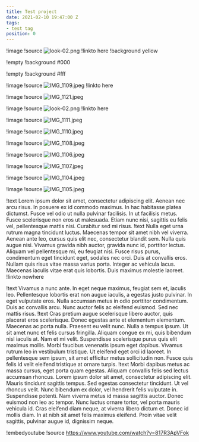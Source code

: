 ```yaml
---
title: Test project
date: 2021-02-10 19:47:00 Z
tags:
- test tag
position: 0
---
```


!image
!source ![look-02.png](/uploads/look-02.png)
!linkto here
!background yellow

!empty
!background #000

!empty
!background #fff

!image
!source ![IMG_1109.jpeg](/uploads/IMG_1109.jpeg)
!linkto here

!image
!source ![IMG_1121.jpeg](/uploads/IMG_1121.jpeg)

!image
!source ![look-02.png](/uploads/look-02.png)
!linkto here

!image
!source ![IMG_1111.jpeg](/uploads/IMG_1111.jpeg)

!image
!source ![IMG_1110.jpeg](/uploads/IMG_1110.jpeg)

!image
!source ![IMG_1108.jpeg](/uploads/IMG_1108.jpeg)

!image
!source ![IMG_1106.jpeg](/uploads/IMG_1106.jpeg)

!image
!source ![IMG_1107.jpeg](/uploads/IMG_1107.jpeg)

!image
!source ![IMG_1104.jpeg](/uploads/IMG_1104.jpeg)

!image
!source ![IMG_1105.jpeg](/uploads/IMG_1105.jpeg)

!text Lorem ipsum dolor sit amet, consectetur adipiscing elit. Aenean nec arcu risus. In posuere ex id commodo maximus. In hac habitasse platea dictumst. Fusce vel odio ut nulla pulvinar facilisis. In ut facilisis metus. Fusce scelerisque non eros ut malesuada. Etiam nunc nisi, sagittis eu felis vel, pellentesque mattis nisi. Curabitur sed mi risus.
!text Nulla eget urna rutrum magna tincidunt luctus. Maecenas tempor sit amet nibh vel viverra. Aenean ante leo, cursus quis elit nec, consectetur blandit sem. Nulla quis augue nisi. Vivamus gravida nibh auctor, gravida nunc id, porttitor lectus. Aliquam vel pellentesque mi, eu feugiat nisi. Fusce risus purus, condimentum eget tincidunt eget, sodales nec orci. Duis at convallis eros. Nullam quis risus vitae massa varius porta. Integer ac vehicula lacus. Maecenas iaculis vitae erat quis lobortis. Duis maximus molestie laoreet.
!linkto nowhere

!text Vivamus a nunc ante. In eget neque maximus, feugiat sem et, iaculis leo. Pellentesque lobortis erat non augue iaculis, a egestas justo pulvinar. In eget vulputate eros. Nulla accumsan metus in odio porttitor condimentum. Duis ac convallis arcu. Nunc auctor felis ac eleifend euismod. Sed nec mattis risus.
!text Cras pretium augue scelerisque libero auctor, quis placerat eros scelerisque. Donec egestas ante et elementum elementum. Maecenas ac porta nulla. Praesent eu velit nunc. Nulla a tempus ipsum. Ut sit amet nunc et felis cursus fringilla. Aliquam congue ex mi, quis bibendum nisl iaculis at. Nam et mi velit. Suspendisse scelerisque purus quis elit maximus mollis. Morbi faucibus venenatis ipsum eget dapibus. Vivamus rutrum leo in vestibulum tristique. Ut eleifend eget orci id laoreet. In pellentesque sem ipsum, sit amet efficitur metus sollicitudin non. Fusce quis felis id velit eleifend tristique at ornare turpis.
!text Morbi dapibus metus ac massa cursus, eget porta quam egestas. Aliquam convallis felis sed lectus accumsan rhoncus. Lorem ipsum dolor sit amet, consectetur adipiscing elit. Mauris tincidunt sagittis tempus. Sed egestas consectetur tincidunt. Ut vel rhoncus velit. Nunc bibendum ex dolor, vel hendrerit felis vulputate in. Suspendisse potenti. Nam viverra metus id massa sagittis auctor. Donec euismod non leo ac tempor. Nunc luctus ornare tortor, vel porta mauris vehicula id. Cras eleifend diam neque, at viverra libero dictum et. Donec id mollis diam. In at nibh sit amet felis maximus eleifend. Proin vitae velit sagittis, pulvinar augue id, dignissim neque.

!embedyoutube
!source https://www.youtube.com/watch?v=817R3ApVFok
